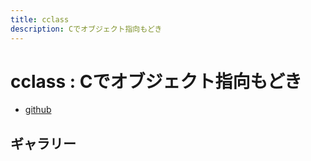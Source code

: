 ```yaml
---
title: cclass
description: Cでオブジェクト指向もどき
---
```


<script>
  //import ball from "./ball.png"
</script>

# cclass : Cでオブジェクト指向もどき

- [github](https://github.com/yamader/cclass)

## ギャラリー

<!--
![ball]({ball})
*ボール*
-->
